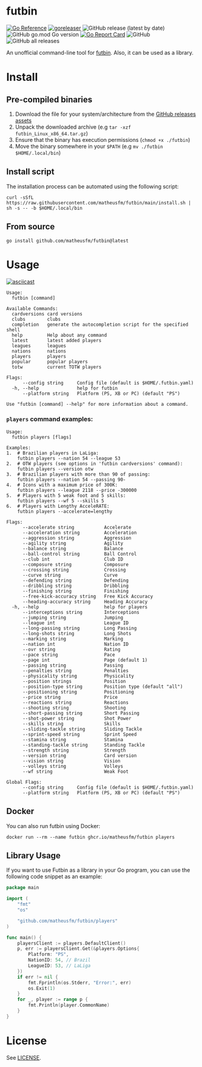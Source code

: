 # futbin
[![Go Reference](https://pkg.go.dev/badge/github.com/matheusfm/futbin.svg)](https://pkg.go.dev/github.com/matheusfm/futbin)
[![goreleaser](https://github.com/matheusfm/futbin/actions/workflows/release.yml/badge.svg)](https://github.com/matheusfm/futbin/actions/workflows/release.yml)
![GitHub release (latest by date)](https://img.shields.io/github/v/release/matheusfm/futbin)
![GitHub go.mod Go version](https://img.shields.io/github/go-mod/go-version/matheusfm/futbin)
[![Go Report Card](https://goreportcard.com/badge/github.com/matheusfm/futbin)](https://goreportcard.com/report/github.com/matheusfm/futbin)
![GitHub](https://img.shields.io/github/license/matheusfm/futbin)
![GitHub all releases](https://img.shields.io/github/downloads/matheusfm/futbin/total)

An unofficial command-line tool for [futbin](https://www.futbin.com/). Also, it can be used as a library.

# Install

## Pre-compiled binaries

1. Download the file for your system/architecture from the [GitHub releases assets](https://github.com/matheusfm/futbin/releases)
2. Unpack the downloaded archive (e.g `tar -xzf futbin_Linux_x86_64.tar.gz`)
3. Ensure that the binary has execution permissions (`chmod +x ./futbin`)
4. Move the binary somewhere in your `$PATH` (e.g `mv ./futbin $HOME/.local/bin`)

## Install script

The installation process can be automated using the following script:

```shell
curl -sSfL https://raw.githubusercontent.com/matheusfm/futbin/main/install.sh | sh -s -- -b $HOME/.local/bin
```

## From source

```shell
go install github.com/matheusfm/futbin@latest
```

# Usage

[![asciicast](https://asciinema.org/a/456565.svg)](https://asciinema.org/a/456565)

```
Usage:
  futbin [command]

Available Commands:
  cardversions card versions
  clubs        clubs
  completion   generate the autocompletion script for the specified shell
  help         Help about any command
  latest       latest added players
  leagues      leagues
  nations      nations
  players      players
  popular      popular players
  totw         current TOTW players

Flags:
      --config string     Config file (default is $HOME/.futbin.yaml)
  -h, --help              help for futbin
      --platform string   Platform (PS, XB or PC) (default "PS")

Use "futbin [command] --help" for more information about a command.
```

### `players` command examples:

```
Usage:
  futbin players [flags]

Examples:
1.  # Brazilian players in LaLiga:
    futbin players --nation 54 --league 53
2.  # OTW players (see options in 'futbin cardversions' command):
    futbin players --version otw
3.  # Brazilian players with more than 90 of passing:
    futbin players --nation 54 --passing 90-
4.  # Icons with a maximum price of 300K:
    futbin players --league 2118 --price -300000
5.  # Players with 5 weak foot and 5 skills:
    futbin players --wf 5 --skills 5
6.  # Players with Lengthy AcceleRATE:
    futbin players --accelerate=lengthy

Flags:
      --accelerate string           Accelerate
      --acceleration string         Acceleration
      --aggression string           Aggression
      --agility string              Agility
      --balance string              Balance
      --ball-control string         Ball Control
      --club int                    Club ID
      --composure string            Composure
      --crossing string             Crossing
      --curve string                Curve
      --defending string            Defending
      --dribbling string            Dribbling
      --finishing string            Finishing
      --free-kick-accuracy string   Free Kick Accuracy
      --heading-accuracy string     Heading Accuracy
  -h, --help                        help for players
      --interceptions string        Interceptions
      --jumping string              Jumping
      --league int                  League ID
      --long-passing string         Long Passing
      --long-shots string           Long Shots
      --marking string              Marking
      --nation int                  Nation ID
      --ovr string                  Rating
      --pace string                 Pace
      --page int                    Page (default 1)
      --passing string              Passing
      --penalties string            Penalties
      --physicality string          Physicality
      --position strings            Position
      --position-type string        Position type (default "all")
      --positioning string          Positioning
      --price string                Price
      --reactions string            Reactions
      --shooting string             Shooting
      --short-passing string        Short Passing
      --shot-power string           Shot Power
      --skills string               Skills
      --sliding-tackle string       Sliding Tackle
      --sprint-speed string         Sprint Speed
      --stamina string              Stamina
      --standing-tackle string      Standing Tackle
      --strength string             Strength
      --version string              Card version
      --vision string               Vision
      --volleys string              Volleys
      --wf string                   Weak Foot

Global Flags:
      --config string     Config file (default is $HOME/.futbin.yaml)
      --platform string   Platform (PS, XB or PC) (default "PS")
```

## Docker

You can also run futbin using Docker:

```shell
docker run --rm --name futbin ghcr.io/matheusfm/futbin players
```

## Library Usage

If you want to use Futbin as a library in your Go program, you can use the following code snippet as an example:

```go
package main

import (
	"fmt"
	"os"

	"github.com/matheusfm/futbin/players"
)

func main() {
	playersClient := players.DefaultClient()
	p, err := playersClient.Get(&players.Options{
		Platform: "PS",
		NationID: 54, // Brazil
		LeagueID: 53, // LaLiga
	})
	if err != nil {
		fmt.Fprintln(os.Stderr, "Error:", err)
		os.Exit(1)
	}
	for _, player := range p {
		fmt.Println(player.CommonName)
	}
}
```

# License

See [LICENSE](https://github.com/matheusfm/futbin/blob/main/LICENSE).
